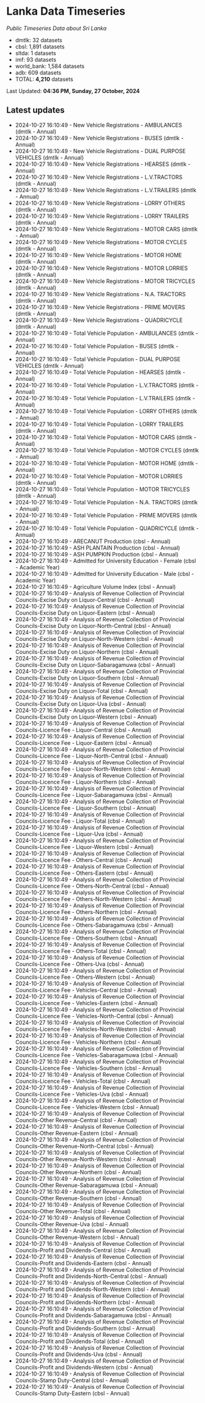 # Lanka Data Timeseries
*Public Timeseries Data about Sri Lanka*

* dmtlk: 32 datasets
* cbsl: 1,891 datasets
* sltda: 1 datasets
* imf: 93 datasets
* world_bank: 1,584 datasets
* adb: 609 datasets
* TOTAL: **4,210** datasets

Last Updated: **04:36 PM, Sunday, 27 October, 2024**

## Latest updates

* 2024-10-27 16:10:49 - New Vehicle Registrations - AMBULANCES (dmtlk - Annual)
* 2024-10-27 16:10:49 - New Vehicle Registrations - BUSES (dmtlk - Annual)
* 2024-10-27 16:10:49 - New Vehicle Registrations - DUAL PURPOSE VEHICLES (dmtlk - Annual)
* 2024-10-27 16:10:49 - New Vehicle Registrations - HEARSES (dmtlk - Annual)
* 2024-10-27 16:10:49 - New Vehicle Registrations - L.V.TRACTORS (dmtlk - Annual)
* 2024-10-27 16:10:49 - New Vehicle Registrations - L.V.TRAILERS (dmtlk - Annual)
* 2024-10-27 16:10:49 - New Vehicle Registrations - LORRY OTHERS (dmtlk - Annual)
* 2024-10-27 16:10:49 - New Vehicle Registrations - LORRY TRAILERS (dmtlk - Annual)
* 2024-10-27 16:10:49 - New Vehicle Registrations - MOTOR CARS (dmtlk - Annual)
* 2024-10-27 16:10:49 - New Vehicle Registrations - MOTOR CYCLES (dmtlk - Annual)
* 2024-10-27 16:10:49 - New Vehicle Registrations - MOTOR HOME (dmtlk - Annual)
* 2024-10-27 16:10:49 - New Vehicle Registrations - MOTOR LORRIES (dmtlk - Annual)
* 2024-10-27 16:10:49 - New Vehicle Registrations - MOTOR TRICYCLES (dmtlk - Annual)
* 2024-10-27 16:10:49 - New Vehicle Registrations - N.A. TRACTORS (dmtlk - Annual)
* 2024-10-27 16:10:49 - New Vehicle Registrations - PRIME MOVERS (dmtlk - Annual)
* 2024-10-27 16:10:49 - New Vehicle Registrations - QUADRICYCLE (dmtlk - Annual)
* 2024-10-27 16:10:49 - Total Vehicle Population - AMBULANCES (dmtlk - Annual)
* 2024-10-27 16:10:49 - Total Vehicle Population - BUSES (dmtlk - Annual)
* 2024-10-27 16:10:49 - Total Vehicle Population - DUAL PURPOSE VEHICLES (dmtlk - Annual)
* 2024-10-27 16:10:49 - Total Vehicle Population - HEARSES (dmtlk - Annual)
* 2024-10-27 16:10:49 - Total Vehicle Population - L.V.TRACTORS (dmtlk - Annual)
* 2024-10-27 16:10:49 - Total Vehicle Population - L.V.TRAILERS (dmtlk - Annual)
* 2024-10-27 16:10:49 - Total Vehicle Population - LORRY OTHERS (dmtlk - Annual)
* 2024-10-27 16:10:49 - Total Vehicle Population - LORRY TRAILERS (dmtlk - Annual)
* 2024-10-27 16:10:49 - Total Vehicle Population - MOTOR CARS (dmtlk - Annual)
* 2024-10-27 16:10:49 - Total Vehicle Population - MOTOR CYCLES (dmtlk - Annual)
* 2024-10-27 16:10:49 - Total Vehicle Population - MOTOR HOME (dmtlk - Annual)
* 2024-10-27 16:10:49 - Total Vehicle Population - MOTOR LORRIES (dmtlk - Annual)
* 2024-10-27 16:10:49 - Total Vehicle Population - MOTOR TRICYCLES (dmtlk - Annual)
* 2024-10-27 16:10:49 - Total Vehicle Population - N.A. TRACTORS (dmtlk - Annual)
* 2024-10-27 16:10:49 - Total Vehicle Population - PRIME MOVERS (dmtlk - Annual)
* 2024-10-27 16:10:49 - Total Vehicle Population - QUADRICYCLE (dmtlk - Annual)
* 2024-10-27 16:10:49 - ARECANUT Production (cbsl - Annual)
* 2024-10-27 16:10:49 - ASH PLANTAIN Production (cbsl - Annual)
* 2024-10-27 16:10:49 - ASH PUMPKIN Production (cbsl - Annual)
* 2024-10-27 16:10:49 - Admitted for University Education - Female (cbsl - Academic Year)
* 2024-10-27 16:10:49 - Admitted for University Education - Male (cbsl - Academic Year)
* 2024-10-27 16:10:49 - Agriculture Volume Index (cbsl - Annual)
* 2024-10-27 16:10:49 - Analysis of Revenue Collection of Provincial Councils-Excise Duty on Liquor-Central (cbsl - Annual)
* 2024-10-27 16:10:49 - Analysis of Revenue Collection of Provincial Councils-Excise Duty on Liquor-Eastern (cbsl - Annual)
* 2024-10-27 16:10:49 - Analysis of Revenue Collection of Provincial Councils-Excise Duty on Liquor-North-Central (cbsl - Annual)
* 2024-10-27 16:10:49 - Analysis of Revenue Collection of Provincial Councils-Excise Duty on Liquor-North-Western (cbsl - Annual)
* 2024-10-27 16:10:49 - Analysis of Revenue Collection of Provincial Councils-Excise Duty on Liquor-Northern (cbsl - Annual)
* 2024-10-27 16:10:49 - Analysis of Revenue Collection of Provincial Councils-Excise Duty on Liquor-Sabaragamuwa (cbsl - Annual)
* 2024-10-27 16:10:49 - Analysis of Revenue Collection of Provincial Councils-Excise Duty on Liquor-Southern (cbsl - Annual)
* 2024-10-27 16:10:49 - Analysis of Revenue Collection of Provincial Councils-Excise Duty on Liquor-Total (cbsl - Annual)
* 2024-10-27 16:10:49 - Analysis of Revenue Collection of Provincial Councils-Excise Duty on Liquor-Uva (cbsl - Annual)
* 2024-10-27 16:10:49 - Analysis of Revenue Collection of Provincial Councils-Excise Duty on Liquor-Western (cbsl - Annual)
* 2024-10-27 16:10:49 - Analysis of Revenue Collection of Provincial Councils-Licence Fee - Liquor-Central (cbsl - Annual)
* 2024-10-27 16:10:49 - Analysis of Revenue Collection of Provincial Councils-Licence Fee - Liquor-Eastern (cbsl - Annual)
* 2024-10-27 16:10:49 - Analysis of Revenue Collection of Provincial Councils-Licence Fee - Liquor-North-Central (cbsl - Annual)
* 2024-10-27 16:10:49 - Analysis of Revenue Collection of Provincial Councils-Licence Fee - Liquor-North-Western (cbsl - Annual)
* 2024-10-27 16:10:49 - Analysis of Revenue Collection of Provincial Councils-Licence Fee - Liquor-Northern (cbsl - Annual)
* 2024-10-27 16:10:49 - Analysis of Revenue Collection of Provincial Councils-Licence Fee - Liquor-Sabaragamuwa (cbsl - Annual)
* 2024-10-27 16:10:49 - Analysis of Revenue Collection of Provincial Councils-Licence Fee - Liquor-Southern (cbsl - Annual)
* 2024-10-27 16:10:49 - Analysis of Revenue Collection of Provincial Councils-Licence Fee - Liquor-Total (cbsl - Annual)
* 2024-10-27 16:10:49 - Analysis of Revenue Collection of Provincial Councils-Licence Fee - Liquor-Uva (cbsl - Annual)
* 2024-10-27 16:10:49 - Analysis of Revenue Collection of Provincial Councils-Licence Fee - Liquor-Western (cbsl - Annual)
* 2024-10-27 16:10:49 - Analysis of Revenue Collection of Provincial Councils-Licence Fee - Others-Central (cbsl - Annual)
* 2024-10-27 16:10:49 - Analysis of Revenue Collection of Provincial Councils-Licence Fee - Others-Eastern (cbsl - Annual)
* 2024-10-27 16:10:49 - Analysis of Revenue Collection of Provincial Councils-Licence Fee - Others-North-Central (cbsl - Annual)
* 2024-10-27 16:10:49 - Analysis of Revenue Collection of Provincial Councils-Licence Fee - Others-North-Western (cbsl - Annual)
* 2024-10-27 16:10:49 - Analysis of Revenue Collection of Provincial Councils-Licence Fee - Others-Northern (cbsl - Annual)
* 2024-10-27 16:10:49 - Analysis of Revenue Collection of Provincial Councils-Licence Fee - Others-Sabaragamuwa (cbsl - Annual)
* 2024-10-27 16:10:49 - Analysis of Revenue Collection of Provincial Councils-Licence Fee - Others-Southern (cbsl - Annual)
* 2024-10-27 16:10:49 - Analysis of Revenue Collection of Provincial Councils-Licence Fee - Others-Total (cbsl - Annual)
* 2024-10-27 16:10:49 - Analysis of Revenue Collection of Provincial Councils-Licence Fee - Others-Uva (cbsl - Annual)
* 2024-10-27 16:10:49 - Analysis of Revenue Collection of Provincial Councils-Licence Fee - Others-Western (cbsl - Annual)
* 2024-10-27 16:10:49 - Analysis of Revenue Collection of Provincial Councils-Licence Fee - Vehicles-Central (cbsl - Annual)
* 2024-10-27 16:10:49 - Analysis of Revenue Collection of Provincial Councils-Licence Fee - Vehicles-Eastern (cbsl - Annual)
* 2024-10-27 16:10:49 - Analysis of Revenue Collection of Provincial Councils-Licence Fee - Vehicles-North-Central (cbsl - Annual)
* 2024-10-27 16:10:49 - Analysis of Revenue Collection of Provincial Councils-Licence Fee - Vehicles-North-Western (cbsl - Annual)
* 2024-10-27 16:10:49 - Analysis of Revenue Collection of Provincial Councils-Licence Fee - Vehicles-Northern (cbsl - Annual)
* 2024-10-27 16:10:49 - Analysis of Revenue Collection of Provincial Councils-Licence Fee - Vehicles-Sabaragamuwa (cbsl - Annual)
* 2024-10-27 16:10:49 - Analysis of Revenue Collection of Provincial Councils-Licence Fee - Vehicles-Southern (cbsl - Annual)
* 2024-10-27 16:10:49 - Analysis of Revenue Collection of Provincial Councils-Licence Fee - Vehicles-Total (cbsl - Annual)
* 2024-10-27 16:10:49 - Analysis of Revenue Collection of Provincial Councils-Licence Fee - Vehicles-Uva (cbsl - Annual)
* 2024-10-27 16:10:49 - Analysis of Revenue Collection of Provincial Councils-Licence Fee - Vehicles-Western (cbsl - Annual)
* 2024-10-27 16:10:49 - Analysis of Revenue Collection of Provincial Councils-Other Revenue-Central (cbsl - Annual)
* 2024-10-27 16:10:49 - Analysis of Revenue Collection of Provincial Councils-Other Revenue-Eastern (cbsl - Annual)
* 2024-10-27 16:10:49 - Analysis of Revenue Collection of Provincial Councils-Other Revenue-North-Central (cbsl - Annual)
* 2024-10-27 16:10:49 - Analysis of Revenue Collection of Provincial Councils-Other Revenue-North-Western (cbsl - Annual)
* 2024-10-27 16:10:49 - Analysis of Revenue Collection of Provincial Councils-Other Revenue-Northern (cbsl - Annual)
* 2024-10-27 16:10:49 - Analysis of Revenue Collection of Provincial Councils-Other Revenue-Sabaragamuwa (cbsl - Annual)
* 2024-10-27 16:10:49 - Analysis of Revenue Collection of Provincial Councils-Other Revenue-Southern (cbsl - Annual)
* 2024-10-27 16:10:49 - Analysis of Revenue Collection of Provincial Councils-Other Revenue-Total (cbsl - Annual)
* 2024-10-27 16:10:49 - Analysis of Revenue Collection of Provincial Councils-Other Revenue-Uva (cbsl - Annual)
* 2024-10-27 16:10:49 - Analysis of Revenue Collection of Provincial Councils-Other Revenue-Western (cbsl - Annual)
* 2024-10-27 16:10:49 - Analysis of Revenue Collection of Provincial Councils-Profit and Dividends-Central (cbsl - Annual)
* 2024-10-27 16:10:49 - Analysis of Revenue Collection of Provincial Councils-Profit and Dividends-Eastern (cbsl - Annual)
* 2024-10-27 16:10:49 - Analysis of Revenue Collection of Provincial Councils-Profit and Dividends-North-Central (cbsl - Annual)
* 2024-10-27 16:10:49 - Analysis of Revenue Collection of Provincial Councils-Profit and Dividends-North-Western (cbsl - Annual)
* 2024-10-27 16:10:49 - Analysis of Revenue Collection of Provincial Councils-Profit and Dividends-Northern (cbsl - Annual)
* 2024-10-27 16:10:49 - Analysis of Revenue Collection of Provincial Councils-Profit and Dividends-Sabaragamuwa (cbsl - Annual)
* 2024-10-27 16:10:49 - Analysis of Revenue Collection of Provincial Councils-Profit and Dividends-Southern (cbsl - Annual)
* 2024-10-27 16:10:49 - Analysis of Revenue Collection of Provincial Councils-Profit and Dividends-Total (cbsl - Annual)
* 2024-10-27 16:10:49 - Analysis of Revenue Collection of Provincial Councils-Profit and Dividends-Uva (cbsl - Annual)
* 2024-10-27 16:10:49 - Analysis of Revenue Collection of Provincial Councils-Profit and Dividends-Western (cbsl - Annual)
* 2024-10-27 16:10:49 - Analysis of Revenue Collection of Provincial Councils-Stamp Duty-Central (cbsl - Annual)
* 2024-10-27 16:10:49 - Analysis of Revenue Collection of Provincial Councils-Stamp Duty-Eastern (cbsl - Annual)